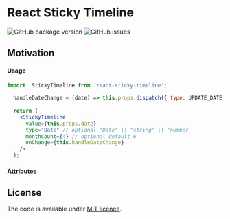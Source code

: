 # React Sticky Timeline

![GitHub package version](https://img.shields.io/github/package-json/v/GaryGolf/react-sticky-timeline.svg?style=plastic)
![GitHub issues](https://img.shields.io/github/issues/GaryGolf/react-sticky-timeline.svg?style=plastic)


## Motivation

#### Usage

```jsx
import  StickyTimeline from 'react-sticky-timeline';
  
  handleDateChange = (date) => this.props.dispatch({ type: UPDATE_DATE, payload: { date } });
  
  return (
    <StickyTimeline
      value={this.props.date}
      type="Date" // optional "Date" || "string" || "number
      monthCount={4} // optional default 6
      onChange={this.handleDateChange}
    />
  );
```

#### Attributes


## License

The code is available under [MIT licence](LICENSE).